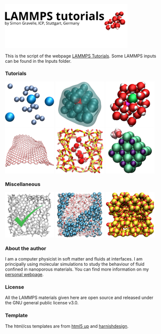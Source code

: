 <a href="https://lammpstutorials.github.io">
<img src="docs/figures/welcome.png" width="80%" /></a>

This is the script of the webpage [LAMMPS Tutorials](https://lammpstutorials.github.io/). 
Some LAMMPS inputs can be found in the Inputs folder. 

### Tutorials ###

<p float="left">
  <a href="https://lammpstutorials.github.io/tutorials/tutorial01.html">
  <img src="docs/figures/tutorial01/avatar.jpg" width="32%" /></a>
  <a href="https://lammpstutorials.github.io/tutorials/tutorial02.html">
  <img src="docs/figures/tutorial02/avatar.jpg" width="32%" /></a>
  <a href="https://lammpstutorials.github.io/tutorials/tutorial03.html">
  <img src="docs/figures/tutorial03/avatar.jpg" width="32%" /></a>
  <a href="https://lammpstutorials.github.io/tutorials/tutorial04.html">
  <img src="docs/figures/tutorial04/avatar.jpg" width="32%" /></a>
  <a href="https://lammpstutorials.github.io/tutorials/tutorial05.html">
  <img src="docs/figures/tutorial05/avatar.jpg" width="32%" /></a>
  <a href="https://lammpstutorials.github.io/tutorials/tutorial06.html">
  <img src="docs/figures/tutorial06/avatar.jpg" width="32%" /></a>
</p>

### Miscellaneous ###

<p float="left">
  <a href="https://lammpstutorials.github.io/miscellaneous/checklist.html">
  <img src="docs/figures/checklist/avatar.jpg" width="32%" /></a>
  <a href="https://lammpstutorials.github.io/miscellaneous/vmd.html">
  <img src="docs/figures/vmd/avatar.jpg" width="32%" /></a>
  <a href="https://lammpstutorials.github.io/miscellaneous/LAMMPSscripts.html">
  <img src="docs/figures/scripts_avatar.jpg" width="32%" /></a>
</p>

### About the author ###

I am a computer physicist in soft matter and fluids at interfaces. I am 
principally using molecular simulations to study the behaviour of fluid confined 
in nanoporous materials. You can find more information on my 
[personal webpage](https://simongravelle.github.io/).

### License ###

All the LAMMPS materials given here are open source and released under the 
GNU general public license v3.0.

### Template ###

The html/css templates are from [html5 up](https://html5up.net/) 
and [harnishdesign](http://www.harnishdesign.net/).
